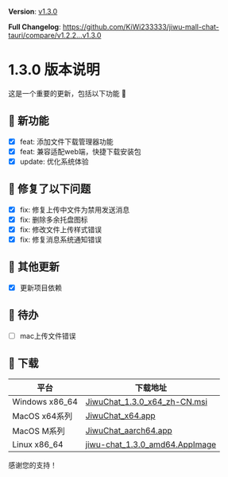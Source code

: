 **Version**: [v1.3.0](https://github.com/KiWi233333/jiwu-mall-chat-tauri/blob/main/.github/releasemd/v1.3.0.md)

**Full Changelog**: <https://github.com/KiWi233333/jiwu-mall-chat-tauri/compare/v1.2.2...v1.3.0>

# 1.3.0 版本说明

这是一个重要的更新，包括以下功能 🧪

## 🔮 新功能

- [x] feat: 添加文件下载管理器功能
- [x] feat: 兼容适配web端，快捷下载安装包
- [x] update: 优化系统体验

## 🔨 修复了以下问题

- [x] fix: 修复上传中文件为禁用发送消息
- [x] fix: 删除多余托盘图标
- [x] fix: 修改文件上传样式错误
- [x] fix: 修复消息系统通知错误

## 🧿 其他更新

- [x] 更新项目依赖

## 📌 待办

- [ ] mac上传文件错误

## 🧪 下载

| 平台 | 下载地址 |
| --- | --- |
| Windows x86_64 | [JiwuChat_1.3.0_x64_zh-CN.msi](https://github.com/KiWi233333/jiwu-mall-chat-tauri/releases/download/v1.3.0/JiwuChat_1.3.0_x64_zh-CN.msi) |
| MacOS x64系列 | [JiwuChat_x64.app](https://github.com/KiWi233333/jiwu-mall-chat-tauri/releases/download/v1.3.0/JiwuChat_x64.app) |
| MacOS M系列 | [JiwuChat_aarch64.app](https://github.com/KiWi233333/jiwu-mall-chat-tauri/releases/download/v1.3.0/JiwuChat_aarch64.app) |
| Linux x86_64 | [jiwu-chat_1.3.0_amd64.AppImage](https://github.com/KiWi233333/jiwu-mall-chat-tauri/releases/download/v1.3.0/jiwu-chat_1.3.0_amd64.AppImage) |

感谢您的支持！
